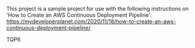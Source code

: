 This project is a sample project for use with the following instructions on 'How to Create an AWS Continuous Deployment Pipeline':  
https://mydeveloperplanet.com/2020/11/18/how-to-create-an-aws-continuous-deployment-pipeline/

TQP6
